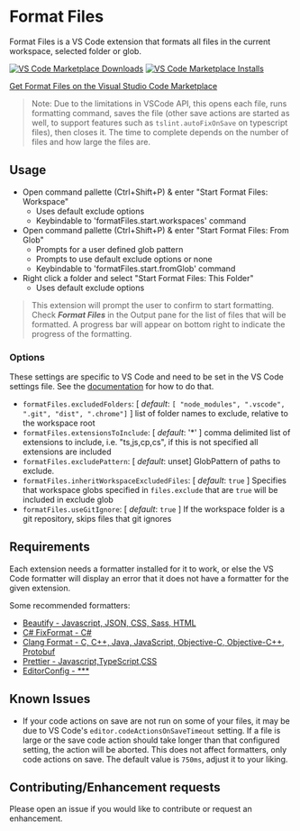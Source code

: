 # Format Files

Format Files is a VS Code extension that formats all files in the current workspace, selected folder or glob.

<p>
  <a href="https://marketplace.visualstudio.com/items?itemName=jbockle.jbockle-format-files">
    <img alt="VS Code Marketplace Downloads" src="https://img.shields.io/visual-studio-marketplace/d/jbockle.jbockle-format-files"></a>
  <a href="https://marketplace.visualstudio.com/items?itemName=jbockle.jbockle-format-files">
    <img alt="VS Code Marketplace Installs" src="https://img.shields.io/visual-studio-marketplace/i/jbockle.jbockle-format-files"></a>
</p>

[Get Format Files on the Visual Studio Code Marketplace](https://marketplace.visualstudio.com/items?itemName=jbockle.jbockle-format-files)

> Note: Due to the limitations in VSCode API, this opens each file, runs formatting command, saves the file (other save actions are started as well, to support features such as `tslint.autoFixOnSave` on typescript files), then closes it. The time to complete depends on the number of files and how large the files are.

## Usage

- Open command pallette (Ctrl+Shift+P) & enter "Start Format Files: Workspace"
  - Uses default exclude options
  - Keybindable to 'formatFiles.start.workspaces' command
- Open command pallette (Ctrl+Shift+P) & enter "Start Format Files: From Glob"
  - Prompts for a user defined glob pattern
  - Prompts to use default exclude options or none
  - Keybindable to 'formatFiles.start.fromGlob' command
- Right click a folder and select "Start Format Files: This Folder"
  - Uses default exclude options

> This extension will prompt the user to confirm to start formatting. Check **_Format Files_** in the Output pane for the list of files that will be formatted. A progress bar will appear on bottom right to indicate the progress of the formatting.

### Options

These settings are specific to VS Code and need to be set in the VS Code settings file. See the [documentation](https://code.visualstudio.com/docs/getstarted/settings) for how to do that.

- `formatFiles.excludedFolders`: [ _default_: `[ "node_modules", ".vscode", ".git", "dist", ".chrome"]` ]
  list of folder names to exclude, relative to the workspace root
- `formatFiles.extensionsToInclude`: [ *default*: '\*' ]
  comma delimited list of extensions to include, i.e. "ts,js,cp,cs", if this is not specified all extensions are included
- `formatFiles.excludePattern`: [ *default*: unset]
  GlobPattern of paths to exclude.
- `formatFiles.inheritWorkspaceExcludedFiles`: [ *default*: `true` ]
  Specifies that workspace globs specified in `files.exclude` that are `true` will be included in exclude glob
- `formatFiles.useGitIgnore`: [ *default*: `true` ]
  If the workspace folder is a git repository, skips files that git ignores

## Requirements

Each extension needs a formatter installed for it to work, or else the VS Code formatter will display an error that it does not have a formatter for the given extension.

Some recommended formatters:

- [Beautify - Javascript, JSON, CSS, Sass, HTML](https://marketplace.visualstudio.com/items?itemName=HookyQR.beautify)
- [C# FixFormat - C#](https://marketplace.visualstudio.com/items?itemName=Leopotam.csharpfixformat)
- [Clang Format - C, C++, Java, JavaScript, Objective-C, Objective-C++, Protobuf](https://marketplace.visualstudio.com/items?itemName=xaver.clang-format)
- [Prettier - Javascript,TypeScript,CSS](https://marketplace.visualstudio.com/items?itemName=esbenp.prettier-vscode)
- [EditorConfig - \*\*\*](https://marketplace.visualstudio.com/items?itemName=EditorConfig.EditorConfig)

## Known Issues

- If your code actions on save are not run on some of your files, it may be due to VS Code's `editor.codeActionsOnSaveTimeout` setting. If a file is large or the save code action should take longer than that configured setting, the action will be aborted. This does not affect formatters, only code actions on save. The default value is `750ms`, adjust it to your liking.

## Contributing/Enhancement requests

Please open an issue if you would like to contribute or request an enhancement.
